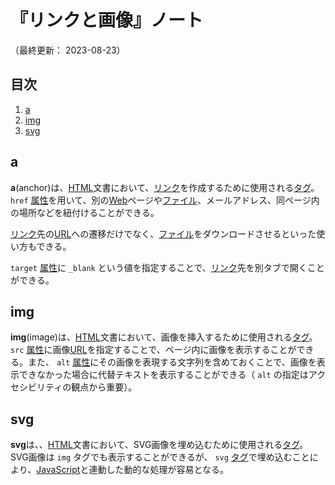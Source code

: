 # 『リンクと画像』ノート

（最終更新： 2023-08-23）


## 目次

1. [a](#a)
1. [img](#img)
1. [svg](#svg)


## a

**a**(anchor)は、[HTML](./html.md#html)文書において、[リンク](../../../../network/_/chapters/web.md#ハイパーリンク)を作成するために使用される[タグ](./html.md#タグ)。 `href` [属性](./html.md#属性)を用いて、別の[Web](../../../../network/_/chapters/web.md#web)ページや[ファイル](../../../../computer/software/_/chapters/file_system.md#ファイル)、メールアドレス、同ページ内の場所などを紐付けることができる。

[リンク](../../../../network/_/chapters/web.md#ハイパーリンク)先の[URL](../../../../network/_/chapters/web.md#url)への遷移だけでなく、[ファイル](../../../../computer/software/_/chapters/file_system.md#ファイル)をダウンロードさせるといった使い方もできる。

`target` [属性](./html.md#属性)に `_blank` という値を指定することで、[リンク](../../../../network/_/chapters/web.md#ハイパーリンク)先を別タブで開くことができる。


## img

**img**(image)は、[HTML](./html.md#html)文書において、画像を挿入するために使用される[タグ](./html.md#タグ)。 `src` [属性](./html.md#属性)に画像[URL](../../../../network/_/chapters/web.md#url)を指定することで、ページ内に画像を表示することができる。また、 `alt` [属性](./html.md#属性)にその画像を表現する文字列を含めておくことで、画像を表示できなかった場合に代替テキストを表示することができる（ `alt` の指定はアクセシビリティの観点から重要）。


## svg

**svg**は、、[HTML](./html.md#html)文書において、SVG画像を埋め込むために使用される[タグ](./html.md#タグ)。SVG画像は `img` タグでも表示することができるが、 `svg` [タグ](./html.md#タグ)で埋め込むことにより、[JavaScript](../../../javascript/_/chapters/javascript.md#javascript)と連動した動的な処理が容易となる。

